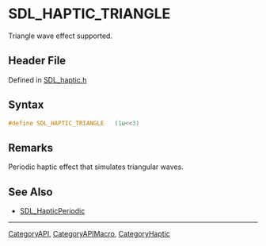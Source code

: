 # SDL_HAPTIC_TRIANGLE

Triangle wave effect supported.

## Header File

Defined in [SDL_haptic.h](https://github.com/libsdl-org/SDL/blob/SDL2/include/SDL_haptic.h)

## Syntax

```c
#define SDL_HAPTIC_TRIANGLE   (1u<<3)
```

## Remarks

Periodic haptic effect that simulates triangular waves.

## See Also

- [SDL_HapticPeriodic](SDL_HapticPeriodic)






----
[CategoryAPI](CategoryAPI), [CategoryAPIMacro](CategoryAPIMacro), [CategoryHaptic](CategoryHaptic)

